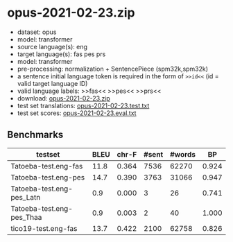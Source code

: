 # opus-2021-02-23.zip

* dataset: opus
* model: transformer
* source language(s): eng
* target language(s): fas pes prs
* model: transformer
* pre-processing: normalization + SentencePiece (spm32k,spm32k)
* a sentence initial language token is required in the form of `>>id<<` (id = valid target language ID)
* valid language labels: >>fas<< >>pes<< >>prs<<
* download: [opus-2021-02-23.zip](https://object.pouta.csc.fi/Tatoeba-MT-models/eng-fas/opus-2021-02-23.zip)
* test set translations: [opus-2021-02-23.test.txt](https://object.pouta.csc.fi/Tatoeba-MT-models/eng-fas/opus-2021-02-23.test.txt)
* test set scores: [opus-2021-02-23.eval.txt](https://object.pouta.csc.fi/Tatoeba-MT-models/eng-fas/opus-2021-02-23.eval.txt)

## Benchmarks

| testset | BLEU  | chr-F | #sent | #words | BP |
|---------|-------|-------|-------|--------|----|
| Tatoeba-test.eng-fas 	| 11.8 	| 0.364 	| 7536 	| 62270 	| 0.924 |
| Tatoeba-test.eng-pes 	| 14.7 	| 0.390 	| 3763 	| 31066 	| 0.947 |
| Tatoeba-test.eng-pes_Latn 	| 0.9 	| 0.000 	| 3 	| 26 	| 0.741 |
| Tatoeba-test.eng-pes_Thaa 	| 0.9 	| 0.003 	| 2 	| 40 	| 1.000 |
| tico19-test.eng-fas 	| 13.7 	| 0.422 	| 2100 	| 62758 	| 0.826 |

